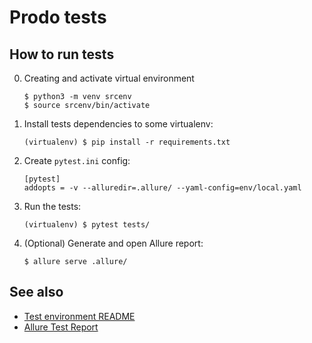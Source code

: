 # Prodo tests

## How to run tests

0. Creating and activate virtual environment
    ``` 
    $ python3 -m venv srcenv
    $ source srcenv/bin/activate
    ```
   
1. Install tests dependencies to some virtualenv:
    ```
    (virtualenv) $ pip install -r requirements.txt
    ```

2. Create `pytest.ini` config:
    ```
    [pytest]
    addopts = -v --alluredir=.allure/ --yaml-config=env/local.yaml
    ```

3. Run the tests:
    ```
    (virtualenv) $ pytest tests/
    ```

4. (Optional) Generate and open Allure report:
    ```
    $ allure serve .allure/
    ```

## See also

* [Test environment README](../docker/README.md)
* [Allure Test Report](https://confluence.wargaming.net/display/PLATFORM/%5BWTP%5D+Allure+Test+Report)

